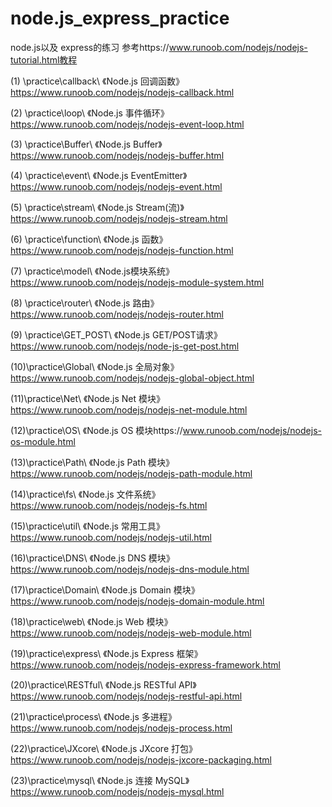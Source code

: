 # node.js_express_practice
node.js以及 express的练习 参考https://www.runoob.com/nodejs/nodejs-tutorial.html教程

(1) \practice\callback\             《Node.js 回调函数》https://www.runoob.com/nodejs/nodejs-callback.html

(2) \practice\loop\                 《Node.js 事件循环》https://www.runoob.com/nodejs/nodejs-event-loop.html

(3) \practice\Buffer\               《Node.js Buffer》 https://www.runoob.com/nodejs/nodejs-buffer.html

(4) \practice\event\ 				《Node.js EventEmitter》https://www.runoob.com/nodejs/nodejs-event.html

(5) \practice\stream\				《Node.js Stream(流)》https://www.runoob.com/nodejs/nodejs-stream.html

(6) \practice\function\ 			《Node.js 函数》https://www.runoob.com/nodejs/nodejs-function.html

(7) \practice\model\                《Node.js模块系统》https://www.runoob.com/nodejs/nodejs-module-system.html

(8) \practice\router\               《Node.js 路由》https://www.runoob.com/nodejs/nodejs-router.html

(9) \practice\GET_POST\				《Node.js GET/POST请求》https://www.runoob.com/nodejs/node-js-get-post.html

(10)\practice\Global\				《Node.js 全局对象》https://www.runoob.com/nodejs/nodejs-global-object.html

(11)\practice\Net\                  《Node.js Net 模块》https://www.runoob.com/nodejs/nodejs-net-module.html

(12)\practice\OS\					《Node.js OS 模块https://www.runoob.com/nodejs/nodejs-os-module.html

(13)\practice\Path\					《Node.js Path 模块》https://www.runoob.com/nodejs/nodejs-path-module.html

(14)\practice\fs\					《Node.js 文件系统》https://www.runoob.com/nodejs/nodejs-fs.html

(15)\practice\util\					《Node.js 常用工具》https://www.runoob.com/nodejs/nodejs-util.html

(16)\practice\DNS\					《Node.js DNS 模块》https://www.runoob.com/nodejs/nodejs-dns-module.html

(17)\practice\Domain\				《Node.js Domain 模块》https://www.runoob.com/nodejs/nodejs-domain-module.html

(18)\practice\web\					《Node.js Web 模块》https://www.runoob.com/nodejs/nodejs-web-module.html

(19)\practice\express\				《Node.js Express 框架》https://www.runoob.com/nodejs/nodejs-express-framework.html

(20)\practice\RESTful\				《Node.js RESTful API》https://www.runoob.com/nodejs/nodejs-restful-api.html

(21)\practice\process\ 				《Node.js 多进程》https://www.runoob.com/nodejs/nodejs-process.html

(22)\practice\JXcore\				《Node.js JXcore 打包》https://www.runoob.com/nodejs/nodejs-jxcore-packaging.html

(23)\practice\mysql\				《Node.js 连接 MySQL》https://www.runoob.com/nodejs/nodejs-mysql.html





